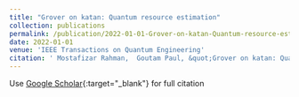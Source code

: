 ```yaml
---
title: "Grover on katan: Quantum resource estimation"
collection: publications
permalink: /publication/2022-01-01-Grover-on-katan-Quantum-resource-estimation
date: 2022-01-01
venue: 'IEEE Transactions on Quantum Engineering'
citation: ' Mostafizar Rahman,  Goutam Paul, &quot;Grover on katan: Quantum resource estimation.&quot; IEEE Transactions on Quantum Engineering, 2022.'
---
```

Use [Google Scholar](https://scholar.google.com/scholar?q=Grover+on+katan:+Quantum+resource+estimation){:target="_blank"} for full citation